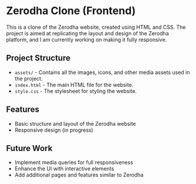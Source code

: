 # Zerodha Clone (Frontend)

This is a clone of the Zerodha website, created using HTML and CSS. The project is aimed at replicating the layout and design of the Zerodha platform, 
and I am currently working on making it fully responsive.

## Project Structure

- `assets/` - Contains all the images, icons, and other media assets used in the project.
- `index.html` - The main HTML file for the website.
- `style.css` - The stylesheet for styling the website.

## Features

- Basic structure and layout of the Zerodha website
- Responsive design (in progress)


## Future Work

- Implement media queries for full responsiveness
- Enhance the UI with interactive elements
- Add additional pages and features similar to Zerodha

